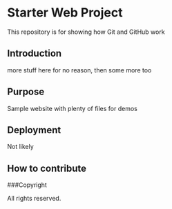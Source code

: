 # Starter Web Project

This repository is for showing how Git and GitHub work

## Introduction

more stuff here for no reason, then some more too

## Purpose

Sample website with plenty of files for demos

## Deployment

Not likely

## How to contribute

###Copyright

All rights reserved.